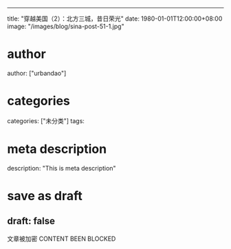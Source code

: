 
---
title: "穿越美国（2）：北方三城，昔日荣光"
date: 1980-01-01T12:00:00+08:00
image: "/images/blog/sina-post-51-1.jpg"
# author
author: ["urbandao"]
# categories
categories: ["未分类"]
tags: 
# meta description
description: "This is meta description"
# save as draft
draft: false
---

文章被加密 CONTENT BEEN BLOCKED
